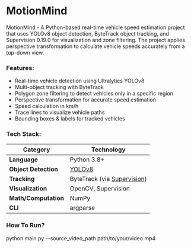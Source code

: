 # MotionMind
MotionMind - A Python-based real-time vehicle speed estimation project that uses YOLOv8 object detection, ByteTrack object tracking, and Supervision 0.19.0 for visualization and zone filtering. The project applies perspective transformation to calculate vehicle speeds accurately from a top-down view.

### Features:
- Real-time vehicle detection using Ultralytics YOLOv8
- Multi-object tracking with ByteTrack
- Polygon zone filtering to detect vehicles only in a specific region
- Perspective transformation for accurate speed estimation
- Speed calculation in km/h
- Trace lines to visualize vehicle paths
- Bounding boxes & labels for tracked vehicles

### Tech Stack:
| Category             | Technology                                                             |
| -------------------- | ---------------------------------------------------------------------- |
| **Language**         | Python 3.8+                                                            |
| **Object Detection** | [YOLOv8](https://github.com/ultralytics/ultralytics)                   |
| **Tracking**         | ByteTrack (via [Supervision](https://github.com/roboflow/supervision)) |
| **Visualization**    | OpenCV, Supervision                                                    |
| **Math/Computation** | NumPy                                                                  |
| **CLI**              | argparse                                                               |

### How To Run?
python main.py --source_video_path path/to/your/video.mp4
